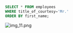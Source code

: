 ```sql
SELECT * FROM employees
WHERE title_of_courtesy='Mr.'
ORDER BY first_name;
```

![img_11.png](img_11.png)